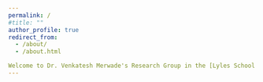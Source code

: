 ```yaml
---
permalink: /
#title: ""
author_profile: true
redirect_from: 
  - /about/
  - /about.html

Welcome to Dr. Venkatesh Merwade's Research Group in the [Lyles School of Civil and Construction Engineering]([https://github.com/academicpages/academicpages.github.io](https://www.purdue.edu/)) [Lyles School of Civil and Construction Engineering](https://engineering.purdue.edu/CCE) at [Purdue University](https://www.purdue.edu/). This website is a resource that includes lots of learning material (see Tutorials and Teaching) for hydrology and our current research. For recent news, check my linkedin and X/Twitter feed on the left. For publications, check my google profile on the left. If you are looking for my Bio, here is a short version and long version.
---
```

